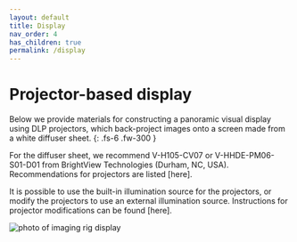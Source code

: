 ```yaml
---
layout: default
title: Display
nav_order: 4
has_children: true
permalink: /display
---
```

# Projector-based display

Below we provide materials for constructing a panoramic visual display using DLP projectors, which back-project images onto a screen made from a white diffuser sheet.
{: .fs-6 .fw-300 }

For the diffuser sheet, we recommend V-H105-CV07 or V-HHDE-PM06-S01-D01 from BrightView Technologies (Durham, NC, USA). Recommendations for projectors are listed [here].

It is possible to use the built-in illumination source for the projectors, or modify the projectors to use an external illumination source. Instructions for projector modifications can be found [here].

![photo of imaging rig display](https://hjmh.github.io/ethoVR/assets/imagingRig_projectors_photo.jpg)
